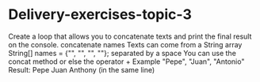 # Delivery-exercises-topic-3
 
Create a loop that allows you to concatenate texts and print the final result on the console.
concatenate names
Texts can come from a String array
String[] names = {"", "", "", ""};
separated by a space
You can use the concat method or else the operator + Example
"Pepe", "Juan", "Antonio" Result:
Pepe Juan Anthony (in the same line)